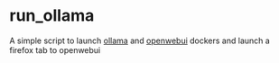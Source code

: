 # run_ollama
A simple script to launch [ollama](https://github.com/ollama/ollama) and [openwebui](https://github.com/open-webui/open-webui) dockers and launch a firefox tab to openwebui
